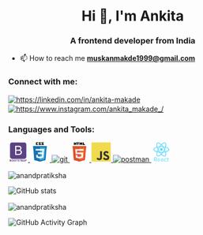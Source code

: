 <h1 align="center">Hi 👋, I'm Ankita</h1>
<h3 align="center">A frontend developer from India</h3>

- 📫 How to reach me **muskanmakde1999@gmail.com**

<h3 align="left">Connect with me:</h3>
<p align="left">
<a href="https://linkedin.com/in/https://linkedin.com/in/ankita-makade" target="blank"><img align="center" src="https://raw.githubusercontent.com/rahuldkjain/github-profile-readme-generator/master/src/images/icons/Social/linked-in-alt.svg" alt="https://linkedin.com/in/ankita-makade" height="30" width="40" /></a>
<a href="https://instagram.com/https://www.instagram.com/ankita_makade_/" target="blank"><img align="center" src="https://raw.githubusercontent.com/rahuldkjain/github-profile-readme-generator/master/src/images/icons/Social/instagram.svg" alt="https://www.instagram.com/ankita_makade_/" height="30" width="40" /></a>
</p>

<h3 align="left">Languages and Tools:</h3>
<p align="left"> <a href="https://getbootstrap.com" target="_blank"> <img src="https://raw.githubusercontent.com/devicons/devicon/master/icons/bootstrap/bootstrap-plain-wordmark.svg" alt="bootstrap" width="40" height="40"/> </a> <a href="https://www.w3schools.com/css/" target="_blank"> <img src="https://raw.githubusercontent.com/devicons/devicon/master/icons/css3/css3-original-wordmark.svg" alt="css3" width="40" height="40"/> </a> <a href="https://git-scm.com/" target="_blank"> <img src="https://www.vectorlogo.zone/logos/git-scm/git-scm-icon.svg" alt="git" width="40" height="40"/> </a> <a href="https://www.w3.org/html/" target="_blank"> <img src="https://raw.githubusercontent.com/devicons/devicon/master/icons/html5/html5-original-wordmark.svg" alt="html5" width="40" height="40"/> </a> <a href="https://developer.mozilla.org/en-US/docs/Web/JavaScript" target="_blank"> <img src="https://raw.githubusercontent.com/devicons/devicon/master/icons/javascript/javascript-original.svg" alt="javascript" width="40" height="40"/> </a> <a href="https://postman.com" target="_blank"> <img src="https://www.vectorlogo.zone/logos/getpostman/getpostman-icon.svg" alt="postman" width="40" height="40"/> </a> <a href="https://reactjs.org/" target="_blank"> <img src="https://raw.githubusercontent.com/devicons/devicon/master/icons/react/react-original-wordmark.svg" alt="react" width="40" height="40"/> </a> </p>


<p><img align="center" src="https://github-readme-stats.vercel.app/api/top-langs?username=ankita196&show_icons=true&locale=en&layout=compact&&theme=highcontrast" alt="anandpratiksha" /></p>

![GitHub stats](https://github-readme-stats.vercel.app/api?username=ankita196&show_icons=true&count_private=true&&theme=highcontrast)  

 <span><img align="center" src="https://github-readme-streak-stats.herokuapp.com/?user=ankita196&theme=highcontrast" alt="anandpratiksha" /></span>

![GitHub Activity Graph](https://activity-graph.herokuapp.com/graph?username=ankita196&bg_color=000000&color=4fff67&line=4fff67&point=ffffff&area=true&hide_border=true)  
